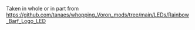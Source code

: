 Taken in whole or in part from https://github.com/tanaes/whopping_Voron_mods/tree/main/LEDs/Rainbow_Barf_Logo_LED
